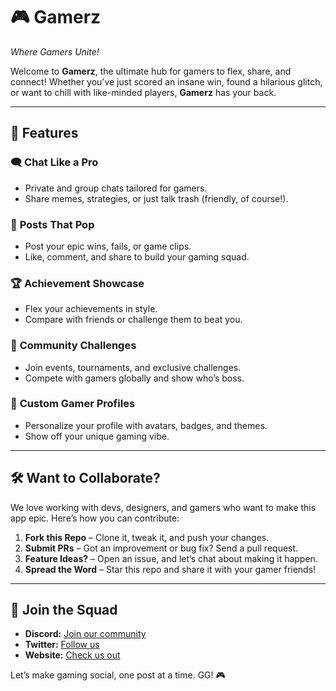 
# 🎮 **Gamerz**  
*Where Gamers Unite!*  

Welcome to **Gamerz**, the ultimate hub for gamers to flex, share, and connect! Whether you’ve just scored an insane win, found a hilarious glitch, or want to chill with like-minded players, **Gamerz** has your back.  

---

## 🚀 **Features**  

### 🗨️ **Chat Like a Pro**  
- Private and group chats tailored for gamers.  
- Share memes, strategies, or just talk trash (friendly, of course!).  

### 📸 **Posts That Pop**  
- Post your epic wins, fails, or game clips.  
- Like, comment, and share to build your gaming squad.  

### 🏆 **Achievement Showcase**  
- Flex your achievements in style.  
- Compare with friends or challenge them to beat you.  

### 🌟 **Community Challenges**  
- Join events, tournaments, and exclusive challenges.  
- Compete with gamers globally and show who’s boss.  

### 🎨 **Custom Gamer Profiles**  
- Personalize your profile with avatars, badges, and themes.  
- Show off your unique gaming vibe.  

---

## 🛠️ **Want to Collaborate?**  
We love working with devs, designers, and gamers who want to make this app epic. Here’s how you can contribute:  

1. **Fork this Repo** – Clone it, tweak it, and push your changes.  
2. **Submit PRs** – Got an improvement or bug fix? Send a pull request.  
3. **Feature Ideas?** – Open an issue, and let’s chat about making it happen.  
4. **Spread the Word** – Star this repo and share it with your gamer friends!  

---

## 🤝 **Join the Squad**  
- **Discord:** [Join our community](#)  
- **Twitter:** [Follow us](#)  
- **Website:** [Check us out](#)  

Let’s make gaming social, one post at a time. GG! 🎮  
